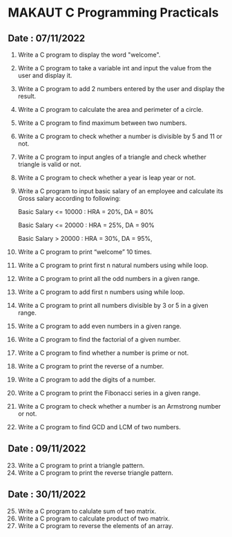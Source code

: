 # MAKAUT C Programming Practicals

## Date : 07/11/2022

1. Write a C program to display the word "welcome".
2. Write a C program to take a variable int and input the value from the user and display it.
3. Write a C program to add 2 numbers entered by the user and display the result.
4. Write a C program to calculate the area and perimeter of a circle.
5. Write a C program to find maximum between two numbers.
6. Write a C program to check whether a number is divisible by 5 and 11 or not.
7. Write a C program to input angles of a triangle and check whether triangle is valid or not.
8. Write a C program to check whether a year is leap year or not.
9. Write a C program to input basic salary of an employee and calculate its Gross salary according to following:

   Basic Salary <= 10000 : HRA = 20%, DA = 80%

   Basic Salary <= 20000 : HRA = 25%, DA = 90%

   Basic Salary > 20000 : HRA = 30%, DA = 95%,

10. Write a C program to print “welcome” 10 times.
11. Write a C program to print first n natural numbers using while loop.
12. Write a C program to print all the odd numbers in a given range.
13. Write a C program to add first n numbers using while loop.
14. Write a C program to print all numbers divisible by 3 or 5 in a given range.
15. Write a C program to add even numbers in a given range.
16. Write a C program to find the factorial of a given number.
17. Write a C program to find whether a number is prime or not.
18. Write a C program to print the reverse of a number.
19. Write a C program to add the digits of a number.
20. Write a C program to print the Fibonacci series in a given range.
21. Write a C program to check whether a number is an Armstrong number or not.
22. Write a C program to find GCD and LCM of two numbers.

## Date : 09/11/2022

23. Write a C program to print a triangle pattern.
24. Write a C program to print the reverse triangle pattern.

## Date : 30/11/2022

25. Write a C program to calulate sum of two matrix.
26. Write a C program to calculate product of two matrix.
27. Write a C program to reverse the elements of an array.
